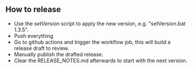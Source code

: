 ## How to release

- Use the _setVersion_ script to apply the new version, e.g. "setVersion.bat 1.3.5".
- Push everything
- Go to github actions and trigger the workflow job, this will build a release draft to review.
- Manually publish the drafted release.
- Clear the RELEASE_NOTES.md afterwards to start with the next version.